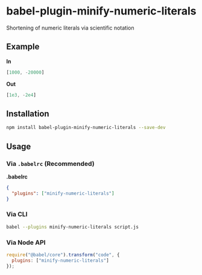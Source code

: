 # babel-plugin-minify-numeric-literals

Shortening of numeric literals via scientific notation

## Example

**In**

```javascript
[1000, -20000]
```

**Out**

```javascript
[1e3, -2e4]
```

## Installation

```sh
npm install babel-plugin-minify-numeric-literals --save-dev
```

## Usage

### Via `.babelrc` (Recommended)

**.babelrc**

```json
{
  "plugins": ["minify-numeric-literals"]
}
```

### Via CLI

```sh
babel --plugins minify-numeric-literals script.js
```

### Via Node API

```javascript
require("@babel/core").transform("code", {
  plugins: ["minify-numeric-literals"]
});
```
